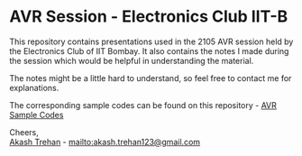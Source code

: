 # AVR Session - Electronics Club IIT-B

This repository contains presentations used in the 2105 AVR session held by the Electronics Club of IIT Bombay. It also contains the notes I made during the session which would be helpful in understanding the material.

The notes might be a little hard to understand, so feel free to contact me for explanations.

The corresponding sample codes can be found on this repository - [AVR Sample Codes](https://github.com/elec-club-iitb/AVR-Sample-Codes)

Cheers,<br/>
[Akash Trehan](https://github.com/CodeMaxx) - <mailto:akash.trehan123@gmail.com>